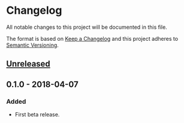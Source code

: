 # Changelog
All notable changes to this project will be documented in this file.

The format is based on [Keep a Changelog](http://keepachangelog.com/en/1.0.0/)
and this project adheres to [Semantic Versioning](http://semver.org/spec/v2.0.0.html).

## [Unreleased]

## 0.1.0 - 2018-04-07
### Added
- First beta release.

[Unreleased]: https://github.com/RobJohnston/EzBtc.Api/compare/v0.1.0-beta...HEAD
